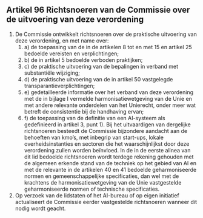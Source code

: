 ## Artikel 96 Richtsnoeren van de Commissie over de uitvoering van deze verordening

1. De Commissie ontwikkelt richtsnoeren over de praktische uitvoering van deze verordening, en met name over:
   1. a) de toepassing van de in de artikelen 8 tot en met 15 en artikel 25 bedoelde vereisten en verplichtingen;
   2. b) de in artikel 5 bedoelde verboden praktijken;
   3. c) de praktische uitvoering van de bepalingen in verband met substantiële wijziging;
   4. d) de praktische uitvoering van de in artikel 50 vastgelegde transparantieverplichtingen;
   5. e) gedetailleerde informatie over het verband van deze verordening met de in bijlage I vermelde harmonisatiewetgeving van de Unie en met andere relevante onderdelen van het Unierecht, onder meer wat betreft de consistentie bij de handhaving ervan;
   6. f) de toepassing van de definitie van een AI-systeem als gedefinieerd in artikel 3, punt 1).
      Bij het uitvaardigen van dergelijke richtsnoeren besteedt de Commissie bijzondere aandacht aan de behoeften van kmo’s, met inbegrip van start-ups, lokale overheidsinstanties en sectoren die het waarschijnlijkst door deze verordening zullen worden beïnvloed.
      In de in de eerste alinea van dit lid bedoelde richtsnoeren wordt terdege rekening gehouden met de algemeen erkende stand van de techniek op het gebied van AI en met de relevante in de artikelen 40 en 41 bedoelde geharmoniseerde normen en gemeenschappelijke specificaties, dan wel met de krachtens de harmonisatiewetgeving van de Unie vastgestelde geharmoniseerde normen of technische specificaties.
2. Op verzoek van de lidstaten of het AI-bureau of op eigen initiatief actualiseert de Commissie eerder vastgestelde richtsnoeren wanneer dit nodig wordt geacht.
